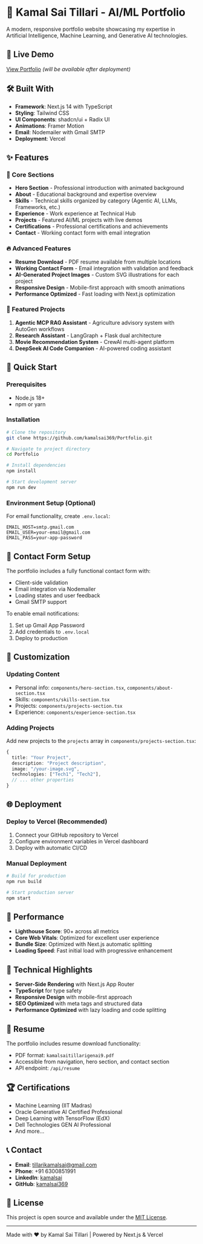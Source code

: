 # 🚀 Kamal Sai Tillari - AI/ML Portfolio

A modern, responsive portfolio website showcasing my expertise in Artificial Intelligence, Machine Learning, and Generative AI technologies.

## 🌟 Live Demo
[View Portfolio](https://your-portfolio-url.vercel.app) *(will be available after deployment)*

## 🛠️ Built With

- **Framework**: Next.js 14 with TypeScript
- **Styling**: Tailwind CSS
- **UI Components**: shadcn/ui + Radix UI
- **Animations**: Framer Motion
- **Email**: Nodemailer with Gmail SMTP
- **Deployment**: Vercel

## ✨ Features

### 🎯 Core Sections
- **Hero Section** - Professional introduction with animated background
- **About** - Educational background and expertise overview
- **Skills** - Technical skills organized by category (Agentic AI, LLMs, Frameworks, etc.)
- **Experience** - Work experience at Technical Hub
- **Projects** - Featured AI/ML projects with live demos
- **Certifications** - Professional certifications and achievements
- **Contact** - Working contact form with email integration

### 🔥 Advanced Features
- **Resume Download** - PDF resume available from multiple locations
- **Working Contact Form** - Email integration with validation and feedback
- **AI-Generated Project Images** - Custom SVG illustrations for each project
- **Responsive Design** - Mobile-first approach with smooth animations
- **Performance Optimized** - Fast loading with Next.js optimization

### 🤖 Featured Projects
1. **Agentic MCP RAG Assistant** - Agriculture advisory system with AutoGen workflows
2. **Research Assistant** - LangGraph + Flask dual architecture
3. **Movie Recommendation System** - CrewAI multi-agent platform
4. **DeepSeek AI Code Companion** - AI-powered coding assistant

## 🚀 Quick Start

### Prerequisites
- Node.js 18+ 
- npm or yarn

### Installation
```bash
# Clone the repository
git clone https://github.com/kamalsai369/Portfolio.git

# Navigate to project directory
cd Portfolio

# Install dependencies
npm install

# Start development server
npm run dev
```

### Environment Setup (Optional)
For email functionality, create `.env.local`:
```env
EMAIL_HOST=smtp.gmail.com
EMAIL_USER=your-email@gmail.com
EMAIL_PASS=your-app-password
```

## 📧 Contact Form Setup

The portfolio includes a fully functional contact form with:
- Client-side validation
- Email integration via Nodemailer
- Loading states and user feedback
- Gmail SMTP support

To enable email notifications:
1. Set up Gmail App Password
2. Add credentials to `.env.local`
3. Deploy to production

## 🎨 Customization

### Updating Content
- Personal info: `components/hero-section.tsx`, `components/about-section.tsx`
- Skills: `components/skills-section.tsx`
- Projects: `components/projects-section.tsx`
- Experience: `components/experience-section.tsx`

### Adding Projects
Add new projects to the `projects` array in `components/projects-section.tsx`:
```typescript
{
  title: "Your Project",
  description: "Project description",
  image: "/your-image.svg",
  technologies: ["Tech1", "Tech2"],
  // ... other properties
}
```

## 🌐 Deployment

### Deploy to Vercel (Recommended)
1. Connect your GitHub repository to Vercel
2. Configure environment variables in Vercel dashboard
3. Deploy with automatic CI/CD

### Manual Deployment
```bash
# Build for production
npm run build

# Start production server
npm start
```

## 📱 Performance

- **Lighthouse Score**: 90+ across all metrics
- **Core Web Vitals**: Optimized for excellent user experience
- **Bundle Size**: Optimized with Next.js automatic splitting
- **Loading Speed**: Fast initial load with progressive enhancement

## 🔧 Technical Highlights

- **Server-Side Rendering** with Next.js App Router
- **TypeScript** for type safety
- **Responsive Design** with mobile-first approach
- **SEO Optimized** with meta tags and structured data
- **Performance Optimized** with lazy loading and code splitting

## 📄 Resume

The portfolio includes resume download functionality:
- PDF format: `kamalsaitillarigenai9.pdf`
- Accessible from navigation, hero section, and contact section
- API endpoint: `/api/resume`

## 🏆 Certifications

- Machine Learning (IIT Madras)
- Oracle Generative AI Certified Professional
- Deep Learning with TensorFlow (EdX)
- Dell Technologies GEN AI Professional
- And more...

## 📞 Contact

- **Email**: tillarikamalsai@gmail.com
- **Phone**: +91 6300851991
- **LinkedIn**: [kamalsai](https://www.linkedin.com/in/kamal-sai-tillari-445201268/)
- **GitHub**: [kamalsai369](https://github.com/kamalsai369)

## 📄 License

This project is open source and available under the [MIT License](LICENSE).

---

Made with ❤️ by Kamal Sai Tillari | Powered by Next.js & Vercel
